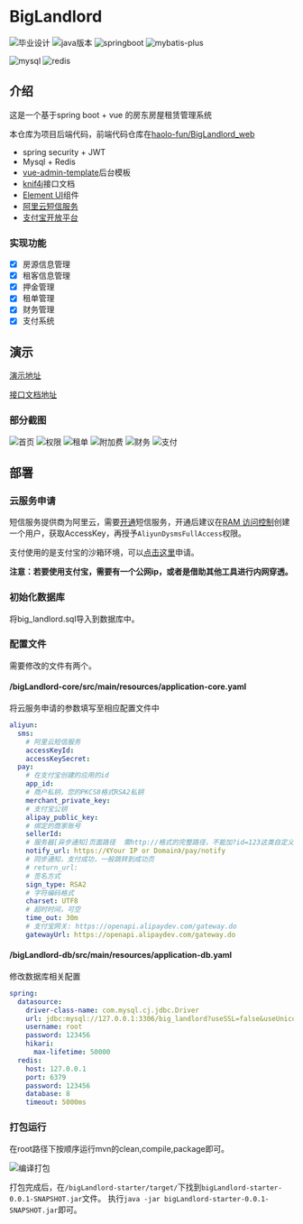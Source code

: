 # BigLandlord
![毕业设计](https://img.shields.io/badge/-%E6%AF%95%E4%B8%9A%E8%AE%BE%E8%AE%A1-blue) ![java版本](https://img.shields.io/badge/java-1.8-brightgreen) ![springboot](https://img.shields.io/badge/spring%20boot-2.4.0-brightgreen) ![mybatis-plus](https://img.shields.io/badge/mybatis--plus-3.5.2-brightgreen)

![mysql](https://img.shields.io/badge/MySQL-8.0.27-yellowgreen) ![redis](https://img.shields.io/badge/Redis-6.2.6-yellowgreen)

## 介绍
这是一个基于spring boot + vue 的房东房屋租赁管理系统

本仓库为项目后端代码，前端代码仓库在[haolo-fun/BigLandlord_web](https://github.com/haolo-fun/BigLandlord_web)

- spring security + JWT
- Mysql + Redis
- [vue-admin-template](https://github.com/PanJiaChen/vue-admin-template)后台模板
- [knif4j](https://github.com/xiaoymin/knife4j)接口文档
- [Element UI](https://element.eleme.io/#/zh-CN)组件
- [阿里云短信服务](https://dysms.console.aliyun.com/overview)
- [支付宝开放平台](https://developers.alipay.com/)

### 实现功能

- [x] 房源信息管理
- [x] 租客信息管理
- [x] 押金管理
- [x] 租单管理
- [x] 财务管理
- [x] 支付系统

## 演示

[演示地址](https://rent.haolo.fun)

[接口文档地址](https://api.rent.haolo.fun/doc.html)

### 部分截图

![首页](https://raw.githubusercontent.com/haolo-fun/ImageHosting/main/%20BigLandlord/202306061311339.png)
![权限](https://raw.githubusercontent.com/haolo-fun/ImageHosting/main/%20BigLandlord/202306061311836.png)
![租单](https://raw.githubusercontent.com/haolo-fun/ImageHosting/main/%20BigLandlord/202306061313345.png)
![附加费](https://raw.githubusercontent.com/haolo-fun/ImageHosting/main/%20BigLandlord/202306061309231.png)
![财务](https://raw.githubusercontent.com/haolo-fun/ImageHosting/main/%20BigLandlord/202306061313183.png)
![支付](https://raw.githubusercontent.com/haolo-fun/ImageHosting/main/%20BigLandlord/202306061314069.png)

## 部署

### 云服务申请

短信服务提供商为阿里云，需要[开通](https://dysms.console.aliyun.com/overview)短信服务，开通后建议在[RAM 访问控制](https://ram.console.aliyun.com/users)创建一个用户，获取AccessKey，再授予`AliyunDysmsFullAccess`权限。

支付使用的是支付宝的沙箱环境，可以[点击这里](https://open.alipay.com/develop/sandbox/app)申请。

**注意：若要使用支付宝，需要有一个公网ip，或者是借助其他工具进行内网穿透。**

### 初始化数据库

将big_landlord.sql导入到数据库中。

### 配置文件

需要修改的文件有两个。

#### /bigLandlord-core/src/main/resources/application-core.yaml

将云服务申请的参数填写至相应配置文件中

```yaml
aliyun:
  sms:
    # 阿里云短信服务
    accessKeyId:
    accessKeySecret:
  pay:
    # 在支付宝创建的应用的id
    app_id:
    # 商户私钥，您的PKCS8格式RSA2私钥
    merchant_private_key:
    # 支付宝公钥
    alipay_public_key:
    # 绑定的商家账号
    sellerId:
    # 服务器[异步通知]页面路径  需http://格式的完整路径，不能加?id=123这类自定义参数，必须外网可以正常访问
    notify_url: https://《Your IP or Domain》/pay/notify
    # 同步通知，支付成功，一般跳转到成功页
    # return_url:
    # 签名方式
    sign_type: RSA2
    # 字符编码格式
    charset: UTF8
    # 超时时间，可空
    time_out: 30m
    # 支付宝网关: https://openapi.alipaydev.com/gateway.do
    gatewayUrl: https://openapi.alipaydev.com/gateway.do
```

#### /bigLandlord-db/src/main/resources/application-db.yaml

修改数据库相关配置

```yaml
spring:
  datasource:
    driver-class-name: com.mysql.cj.jdbc.Driver
    url: jdbc:mysql://127.0.0.1:3306/big_landlord?useSSL=false&useUnicode=true&characterEncoding=UTF-8&serverTimezone=UTC
    username: root
    password: 123456
    hikari:
      max-lifetime: 50000
  redis:
    host: 127.0.0.1
    port: 6379
    password: 123456
    database: 8
    timeout: 5000ms
```
### 打包运行

在root路径下按顺序运行mvn的clean,compile,package即可。

![编译打包](https://raw.githubusercontent.com/haolo-fun/ImageHosting/main/%20BigLandlord/202306061155365.png)

打包完成后，在`/bigLandlord-starter/target/`下找到`bigLandlord-starter-0.0.1-SNAPSHOT.jar`文件。
执行`java -jar bigLandlord-starter-0.0.1-SNAPSHOT.jar`即可。
